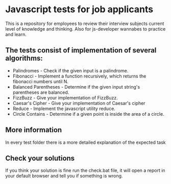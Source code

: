 # Javascript tests for job applicants
This is a repository for employees to review their interview subjects current level of knowledge and thinking. Also for js-developer wannabes to practice and learn.

## The tests consist of implementation of several algorithms:
* Palindromes - Check if the given input is a palindrome.
* Fibonacci - Implement a function recursively, which returns the fibonacci numbers until N.
* Balanced Parentheses - Determine if the given input string's parentheses are balanced.
* FizzBuzz - Give your implementation of FizzBuzz.
* Caesar's Cipher - Give your implementation of Caesar's cipher
* Reduce - Implement the javascript utility reduce.
* Circle Contains - Determine if a given point is inside the area of a circle.

## More information
In every test folder there is a more detailed explanation of the expected task

## Check your solutions
If you think your solution is fine run the check.bat file, it will open a report in your default browser and tell you if something is wrong.
